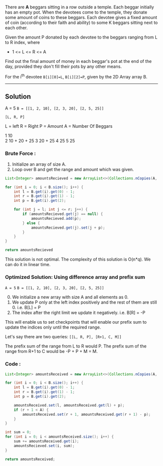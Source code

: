 There are **A** beggars sitting in a row outside a temple.
Each beggar initially has an empty pot.
When the devotees come to the temple, they donate some amount of coins to these beggars. Each devotee gives a fixed amount of coin (according to their faith and ability) to some K beggars sitting next to each other. 

Given the amount P donated by each devotee to the beggars ranging from L to R index, where 
- 1 <= L <= R <= A

Find out the final amount of money in each beggar's pot at the end of the day, provided they don't fill their pots by any other means.

For the i<sup>th</sup> devotee `B[i][0]=L`, `B[i][2]=P`, given by the 2D Array array B.

---
## Solution 

A = 5
`B = [[1, 2, 10], [2, 3, 20], [2, 5, 25]]`

`[L, R, P]`

L = left
R = Right
P = Amount
A = Number Of Beggars


1  10  
2  10 + 20 + 25 
3  20 + 25
4  25
5  25

### Brute Force :


1. Initialize an array of size A.
2. Loop over B and get the range and amount which was given. 


```java
List<Integer> amountsRecieved = new ArrayList<>(Collections.nCopies(A, 0));

for (int i = 0; i < B.size(); i++) {
	int l = B.get(i).get(0) - 1;
	int r = B.get(i).get(1) - 1;
	int p = B.get(i).get(2);

	for (int j = l; int j <= r; j++) {
		if (amountsRecieved.get(j) == null) {
			amountsRecieved.add(p);
		} else {
			amountsRecieved.get(j).set(j + p);
		}
	}
}

return amountsRecieved
```


This solution is not optimal. The complexity of this solution is O(n\*q). We can do it in linear time. 


### Optimized Solution: Using difference array and prefix sum 

`A = 5`
`B = [[1, 2, 10], [2, 3, 20], [2, 5, 25]]`

0. We initialize a new array with size A and all elements as 0.
1. We update P only at the left index positively and the rest of them are still 0. i.e. B[L] = P
2. The index after the right limit we update it negatively. i.e. B[R] = -P


This will enable us to set checkpoints that will enable our prefix sum to update the indices only until the required range. 

Let's say there are two queries: 
`[[L, R, P], [R+1, C, M]]`

The prefix sum of the range from L to R would P. 
The prefix sum of the range from R+1 to C would be -P + P + M = M.

### Code : 

```java
List<Integer> amountsReceived = new ArrayList<>(Collections.nCopies(A, 0));

for (int i = 0; i < B.size(); i++) {
	int l = B.get(i).get(0) - 1;
	int r = B.get(i).get(1) - 1;
	int p = B.get(i).get(2);

	amountsReceived.set(l, amountsReceived.get(l) + p);
	if (r + 1 < A) {
		amountsReceived.set(r + 1, amountsReceived.get(r + 1) - p);
	}
}

int sum = 0;
for (int i = 0; i < amountsReceived.size(); i++) {
	sum += amountsReceived.get(i);
	amountsRecieved.set(i, sum);
}

return amountsReceived;
```